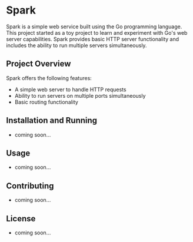 # Spark

Spark is a simple web service built using the Go programming language. This project started as a toy project to learn and experiment with Go's web server capabilities. Spark provides basic HTTP server functionality and includes the ability to run multiple servers simultaneously.

## Project Overview

Spark offers the following features:
- A simple web server to handle HTTP requests
- Ability to run servers on multiple ports simultaneously
- Basic routing functionality


## Installation and Running
- coming soon...

## Usage
- coming soon...

## Contributing
- coming soon...
## License
- coming soon...

